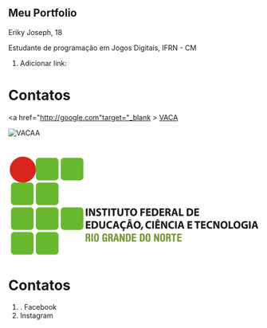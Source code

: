 ## Meu Portfolio 

Eriky Joseph, 18

Estudante de programação em Jogos Digitais, IFRN - CM

1. Adicionar link: 
# Contatos
<a href="http://google.com"target="_blank > [VACA](http://cdn5.colorir.com/desenhos/color/201833/vaca-leiteira-1-animais-a-quinta-1483414.jpg) </a>


![VACAA](https://cdn.dicionariopopular.com/imagens/a-vaca-foi-pro-brejo-og.jpg)

![imagem1](IFRN.jpg)

# Contatos
1. . Facebook
2. Instagram 

